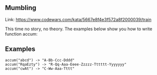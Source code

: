 ## Mumbling

Link: https://www.codewars.com/kata/5667e8f4e3f572a8f2000039/train

This time no story, no theory. The examples below show you how to write function accum:

## Examples

```
accum("abcd") -> "A-Bb-Ccc-Dddd"
accum("RqaEzty") -> "R-Qq-Aaa-Eeee-Zzzzz-Tttttt-Yyyyyyy"
accum("cwAt") -> "C-Ww-Aaa-Tttt"
```
